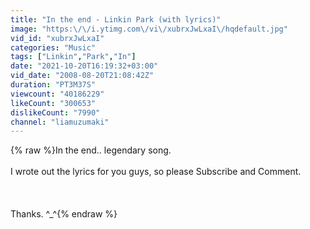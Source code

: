 ```yaml
---
title: "In the end - Linkin Park (with lyrics)"
image: "https:\/\/i.ytimg.com\/vi\/xubrxJwLxaI\/hqdefault.jpg"
vid_id: "xubrxJwLxaI"
categories: "Music"
tags: ["Linkin","Park","In"]
date: "2021-10-20T16:19:32+03:00"
vid_date: "2008-08-20T21:08:42Z"
duration: "PT3M37S"
viewcount: "40186229"
likeCount: "300653"
dislikeCount: "7990"
channel: "liamuzumaki"
---
```

{% raw %}In the end.. legendary song.<br /><br />I wrote out the lyrics for you guys, so please Subscribe and Comment.<br /><br /><br /><br />Thanks. ^_^{% endraw %}
